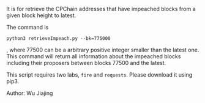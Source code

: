 It is for retrieve the CPChain addresses that have impeached blocks from a given block height to latest.

The command is 
```shell
python3 retrieveImpeach.py --bk=775000
```
, where 77500 can be a arbitrary positive integer smaller than the latest one. This command will return all information about the impeached blocks including their proposers between blocks 77500 and the latest.

This script requires two labs, `fire` and `requests`. Please download it using pip3.


Author: Wu Jiajing
